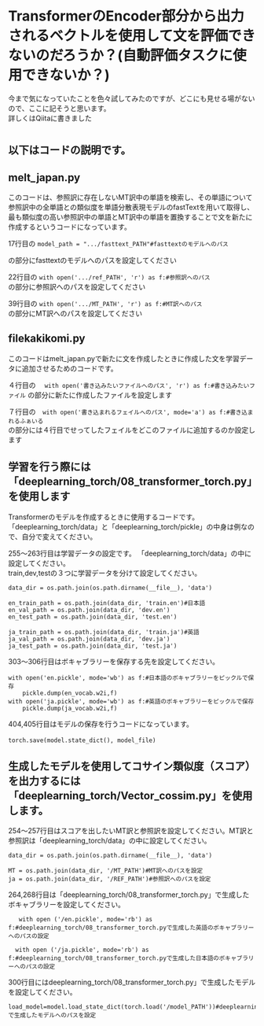 
# TransformerのEncoder部分から出力されるベクトルを使用して文を評価できないのだろうか？(自動評価タスクに使用できないか？)


  今まで気になっていたことを色々試してみたのですが、どこにも見せる場がないので、ここに記そうと思います。  
詳しくはQiitaに書きました
#



## 以下はコードの説明です。

## melt_japan.py

このコードは、参照訳に存在しないMT訳中の単語を検索し、その単語について参照訳中の全単語との類似度を単語分散表現モデルのfastTextを用いて取得し、最も類似度の高い参照訳中の単語とMT訳中の単語を置換することで文を新たに作成するというコードになっています。  


17行目の
```model_path = ".../fasttext_PATH"#fasttextのモデルへのパス```  

の部分にfasttextのモデルへのパスを設定してください

22行目の ```with open('.../ref_PATH', 'r') as f:#参照訳へのパス```  
の部分に参照訳へのパスを設定してください

39行目の ```with open('.../MT_PATH', 'r') as f:#MT訳へのパス```  
の部分にMT訳へのパスを設定してください


## filekakikomi.py

このコードはmelt_japan.pyで新たに文を作成したときに作成した文を学習データに追加させるためのコードです。

４行目の　
```with open('書き込みたいファイルへのパス', 'r') as f:#書き込みたいファイル``` 
の部分に新たに作成したファイルを設定します

７行目の　```with open('書き込まれるフェイルへのパス', mode='a') as f:#書き込まれるふぁいる```  
の部分には４行目でせってしたフェイルをどこのファイルに追加するのか設定します

## 学習を行う際には「deeplearning_torch/08_transformer_torch.py」を使用します

Transformerのモデルを作成するときに使用するコードです。  
「deeplearning_torch/data」と「deeplearning_torch/pickle」の中身は例なので、自分で変えてください。  

255〜263行目は学習データの設定です。 
「deeplearning_torch/data」の中に設定してください。  
train,dev,testの３つに学習データを分けて設定してください。  
```
data_dir = os.path.join(os.path.dirname(__file__), 'data')  

en_train_path = os.path.join(data_dir, 'train.en')#日本語  
en_val_path = os.path.join(data_dir, 'dev.en')  
en_test_path = os.path.join(data_dir, 'test.en')  

ja_train_path = os.path.join(data_dir, 'train.ja')#英語  
ja_val_path = os.path.join(data_dir, 'dev.ja')  
ja_test_path = os.path.join(data_dir, 'test.ja')  
```  

303〜306行目はボキャブラリーを保存する先を設定してください。  
```
with open('en.pickle', mode='wb') as f:#日本語のボキャブラリーをピックルで保存  
    pickle.dump(en_vocab.w2i,f)  
with open('ja.pickle', mode='wb') as f:#英語のボキャブラリーをピックルで保存  
    pickle.dump(ja_vocab.w2i,f)  
```

404,405行目はモデルの保存を行うコードになっています。  
```model_file = 'model/model_' + str(epoch+1) + '.h5'　  
torch.save(model.state_dict(), model_file)　　  
```
## 生成したモデルを使用してコサイン類似度（スコア）を出力するには「deeplearning_torch/Vector_cossim.py」を使用します。

254〜257行目はスコアを出したいMT訳と参照訳を設定してください。MT訳と参照訳は「deeplearning_torch/data」の中に設定してください。 
```
data_dir = os.path.join(os.path.dirname(__file__), 'data')  

MT = os.path.join(data_dir, '/MT_PATH')#MT訳へのパスを設定  
ja = os.path.join(data_dir, '/REF_PATH')#参照訳へのパスを設定  
```



264,268行目は「deeplearning_torch/08_transformer_torch.py」で生成したボキャブラリーを設定してください。  
```
   with open ('/en.pickle', mode='rb') as f:#deeplearning_torch/08_transformer_torch.pyで生成した英語のボキャブラリーへのパスの設定
```

```
  with open ('/ja.pickle', mode='rb') as f:#deeplearning_torch/08_transformer_torch.pyで生成した日本語のボキャブラリーへのパスの設定  
```


300行目にはdeeplearning_torch/08_transformer_torch.py」で生成したモデルを設定してください。  
```
load_model=model.load_state_dict(torch.load('/model_PATH'))#deeplearning_torch/08_transformer_torch.pyで生成したモデルへのパスを設定　　
```















